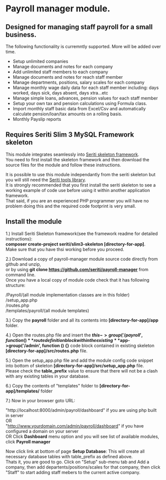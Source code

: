 # Payroll manager module. 

## Designed for managing staff payroll for a small business.

The following functionality is curremntly supported. More will be added over time.

- Setup unlimited companies
- Manage documents and notes for each company
- Add unlimited staff members to each company
- Manage documents and notes for reach staff member
- Manage departments, positions, salary scales for each company
- Manage monthly wage daily data for each staff member including: days worked, days sick, days absent, days xtra...etc
- Manage simple loans, advances, pension values for each staff member
- Setup your own tax and pension calculations using Formula class.  
- Import monthly staff basic data from Excel/Csv and automatically calculate pension/loan/tax amounts on a rolling basis.
- Monthly Payslip reports

## Requires Seriti Slim 3 MySQL Framework skeleton

This module integrates seamlessly into [Seriti skeleton framework](https://github.com/seriti/slim3-skeleton).  
You need to first install the skeleton framework and then download the source files for the module and follow these instructions.

It is possible to use this module independantly from the seriti skeleton but you will still need the [Seriti tools library](https://github.com/seriti/tools).  
It is strongly recommended that you first install the seriti skeleton to see a working example of code use before using it within another application framework.  
That said, if you are an experienced PHP programmer you will have no problem doing this and the required code footprint is very small.  

## Install the module

1.) Install Seriti Skeleton framework(see the framework readme for detailed instructions):   
    **composer create-project seriti/slim3-skeleton [directory-for-app]**.   
    Make sure that you have thsi working before you proceed.

2.) Download a copy of payroll-manager module source code directly from github and unzip,  
or by using **git clone https://github.com/seriti/payroll-manager** from command line.  
Once you have a local copy of module code check that it has following structure:

/Payroll/(all module implementation classes are in this folder)  
/setup_app.php  
/routes.php  
/templates/payroll/(all module templates)

3.) Copy the **payroll** folder and all its contents into **[directory-for-app]/app** folder.

4.) Open the routes.php file and insert the **$this->group('/payroll', function (){}** route definition block
within the existing  **$app->group('/admin', function () {}** code block contained in existing skeleton **[directory-for-app]/src/routes.php** file.

5.) Open the setup_app.php file and  add the module config code snippet into bottom of skeleton **[directory-for-app]/src/setup_app.php** file.  
Please check the **table_prefix** value to ensure that there will not be a clash with any existing tables in your database.

6.) Copy the contents of "templates" folder to **[directory-for-app]/templates/** folder
 
7.) Now in your browser goto URL:  

"http://localhost:8000/admin/payroll/dashboard" if you are using php built in server  
OR  
"http://www.yourdomain.com/admin/payroll/dashboard" if you have configured a domain on your server  
OR
Click **Dashboard** menu option and you will see list of available modules, click **Payroll manager**  

Now click link at bottom of page **Setup Database**: This will create all necessary database tables with table_prefix as defined above.  
Thats it, you are good to go. Click on "Setup" sub-menu tab and Add a company, then add departents/positions/scales for that company, then click "Staff" to start adding staff mebers to the current active company.
